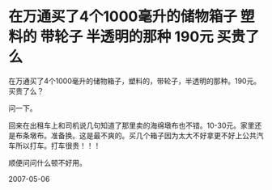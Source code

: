 # 在万通买了4个1000毫升的储物箱子 塑料的 带轮子 半透明的那种 190元 买贵了么

在万通买了4个1000毫升的储物箱子，塑料的，带轮子，半透明的那种。190元。买贵了么？

问一下。

回来在出租车上和司机说几句知道了那里卖的海绵墩布也不错。10-30元。家里还是布条墩布。准备换。这是最不爽的。买几个箱子因为太大不好拿更不好上公共汽车所以打车。打车很贵！！！

顺便问问什么顿不好用。



2007-05-06